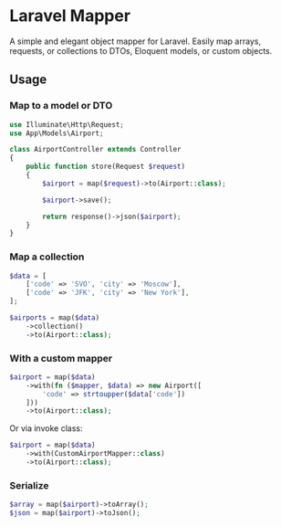 # Laravel Mapper

A simple and elegant object mapper for Laravel. 
Easily map arrays, requests, or collections to DTOs, Eloquent models, or custom objects.

## Usage

### Map to a model or DTO

```php
use Illuminate\Http\Request;
use App\Models\Airport;

class AirportController extends Controller
{
    public function store(Request $request)
    {
        $airport = map($request)->to(Airport::class);

        $airport->save();

        return response()->json($airport);
    }
}
````

### Map a collection

```php
$data = [
    ['code' => 'SVO', 'city' => 'Moscow'],
    ['code' => 'JFK', 'city' => 'New York'],
];

$airports = map($data)
    ->collection()
    ->to(Airport::class);
```

### With a custom mapper

```php
$airport = map($data)
    ->with(fn ($mapper, $data) => new Airport([
        'code' => strtoupper($data['code'])
    ]))
    ->to(Airport::class);
```

Or via invoke class:

```php
$airport = map($data)
    ->with(CustomAirportMapper::class)
    ->to(Airport::class);
```


### Serialize

```php
$array = map($airport)->toArray();
$json = map($airport)->toJson();
```
